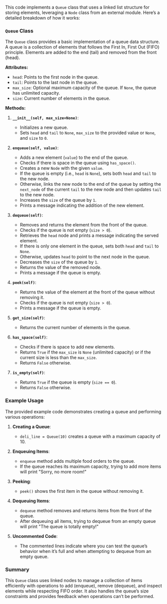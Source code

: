 
This code implements a `Queue` class that uses a linked list structure for storing elements, leveraging a `Node` class from an external module. Here’s a detailed breakdown of how it works:

### `Queue` Class

The `Queue` class provides a basic implementation of a queue data structure. A queue is a collection of elements that follows the First In, First Out (FIFO) principle. Elements are added to the end (tail) and removed from the front (head).

**Attributes:**
- `head`: Points to the first node in the queue.
- `tail`: Points to the last node in the queue.
- `max_size`: Optional maximum capacity of the queue. If `None`, the queue has unlimited capacity.
- `size`: Current number of elements in the queue.

**Methods:**

1. **`__init__(self, max_size=None)`**:
   - Initializes a new queue.
   - Sets `head` and `tail` to `None`, `max_size` to the provided value or `None`, and `size` to `0`.

2. **`enqueue(self, value)`**:
   - Adds a new element (`value`) to the end of the queue.
   - Checks if there is space in the queue using `has_space()`.
   - Creates a new `Node` with the given `value`.
   - If the queue is empty (i.e., `head` is `None`), sets both `head` and `tail` to the new node.
   - Otherwise, links the new node to the end of the queue by setting the `next_node` of the current `tail` to the new node and then updates `tail` to the new node.
   - Increases the `size` of the queue by `1`.
   - Prints a message indicating the addition of the new element.

3. **`dequeue(self)`**:
   - Removes and returns the element from the front of the queue.
   - Checks if the queue is not empty (`size > 0`).
   - Retrieves the `head` node and prints a message indicating the served element.
   - If there is only one element in the queue, sets both `head` and `tail` to `None`.
   - Otherwise, updates `head` to point to the next node in the queue.
   - Decreases the `size` of the queue by `1`.
   - Returns the value of the removed node.
   - Prints a message if the queue is empty.

4. **`peek(self)`**:
   - Returns the value of the element at the front of the queue without removing it.
   - Checks if the queue is not empty (`size > 0`).
   - Prints a message if the queue is empty.

5. **`get_size(self)`**:
   - Returns the current number of elements in the queue.

6. **`has_space(self)`**:
   - Checks if there is space to add new elements.
   - Returns `True` if the `max_size` is `None` (unlimited capacity) or if the current size is less than the `max_size`.
   - Returns `False` otherwise.

7. **`is_empty(self)`**:
   - Returns `True` if the queue is empty (`size == 0`).
   - Returns `False` otherwise.

### Example Usage

The provided example code demonstrates creating a queue and performing various operations:

1. **Creating a Queue**:
   - `deli_line = Queue(10)` creates a queue with a maximum capacity of 10.

2. **Enqueuing Items**:
   - `enqueue` method adds multiple food orders to the queue.
   - If the queue reaches its maximum capacity, trying to add more items will print "Sorry, no more room!"

3. **Peeking**:
   - `peek()` shows the first item in the queue without removing it.

4. **Dequeuing Items**:
   - `dequeue` method removes and returns items from the front of the queue.
   - After dequeuing all items, trying to dequeue from an empty queue will print "The queue is totally empty!"

5. **Uncommented Code**:
   - The commented lines indicate where you can test the queue’s behavior when it’s full and when attempting to dequeue from an empty queue.

### Summary

This `Queue` class uses linked nodes to manage a collection of items efficiently with operations to add (enqueue), remove (dequeue), and inspect elements while respecting FIFO order. It also handles the queue’s size constraints and provides feedback when operations can’t be performed.
